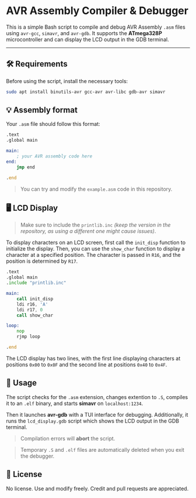 # AVR Assembly Compiler & Debugger

This is a simple Bash script to compile and debug AVR Assembly `.asm` files using `avr-gcc`, `simavr`, and `avr-gdb`. It supports the **ATmega328P** microcontroller and can display the LCD output in the GDB terminal.

---

## 🛠 Requirements

Before using the script, install the necessary tools:

```bash
sudo apt install binutils-avr gcc-avr avr-libc gdb-avr simavr
```

## 💡 Assembly format
Your `.asm` file should follow this format:

```asm
.text
.global main

main:
    ; your AVR assembly code here
end:
    jmp end

.end
```

>You can try and modify the `example.asm` code in this repository.

## 🖥️ LCD Display

>Make sure to include the `printlib.inc` *(keep the version in the repository, as using a different one might cause issues)*.

To display characters on an LCD screen, first call the `init_disp` function to initialize the display. Then, you can use the `show_char` function to display a character at a specified position. The character is passed in `R16`, and the position is determined by `R17`.


```asm
.text
.global main
.include "printlib.inc"

main:
    call init_disp
    ldi r16, 'A'
    ldi r17, 0
    call show_char

loop:
    nop
    rjmp loop

.end
```

The LCD display has two lines, with the first line displaying characters at positions `0x00` to `0x0F` and the second line at positions `0x40` to `0x4F`.

## 🚀 Usage

The script checks for the `.asm` extension, changes extention to `.S`, compiles it to an `.elf` binary, and starts **simavr** on `localhost:1234`.

Then it launches **avr-gdb** with a TUI interface for debugging. Additionally, it runs the `lcd_display.gdb` script which shows the LCD output in the GDB terminal.

> Compilation errors will **abort** the script.

>Temporary `.S` and `.elf` files are automatically deleted when you exit the debugger.


## 📜 License
No license. Use and modify freely. Credit and pull requests are appreciated.
